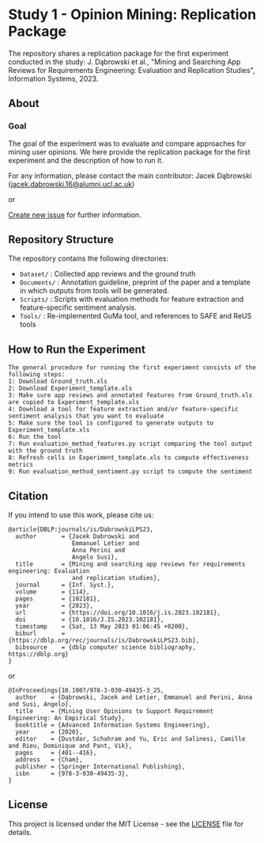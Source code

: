 # Study 1 - Opinion Mining: Replication Package

The repository shares a replication package for the first experiment conducted in the study: J. Dąbrowski et al.,
"Mining and Searching App Reviews for Requirements Engineering: Evaluation and Replication Studies", Information Systems, 2023.

## About

### Goal

The goal of the experiment was to evaluate and compare approaches for mining user opinions. We here provide the replication package for the first experiment and the description of how to run it.


For any information, please contact the main contributor: Jacek Dąbrowski (jacek.dabrowski.16@alumni.ucl.ac.uk)

or

[Create new issue](https://github.com/jsdabrowski/IS-22/issues/new) for further information.

## Repository Structure

The repository contains the following directories:

- ``` Dataset/ ``` : Collected app reviews and the ground truth
- ``` Documents/ ``` : Annotation guideline, preprint of the paper and a template in which  outputs from tools will be generated.
- ``` Scripts/ ``` : Scripts with evaluation methods for feature extraction and feature-specific sentiment analysis.
- ``` Tools/ ``` : Re-implemented GuMa tool, and references to SAFE and ReUS tools

## How to Run the Experiment

```
The general procedure for running the first experiment consists of the following steps:
1: Download Ground_truth.xls
2: Download Experiment_template.xls
3: Make sure app reviews and annotated features from Ground_truth.xls are copied to Experiment_template.xls
4: Download a tool for feature extraction and/or feature-specific sentiment analysis that you want to evaluate
5: Make sure the tool is configured to generate outputs to Experiment_template.xls
6: Run the tool
7: Run evaluation_method_features.py script comparing the tool output with the ground truth
8: Refresh cells in Experiment_template.xls to compute effectiveness metrics
9: Run evaluation_method_sentiment.py script to compute the sentiment
```

## Citation

If you intend to use this work, please cite us:

```
@article{DBLP:journals/is/DabrowskiLPS23,
  author       = {Jacek Dabrowski and
                  Emmanuel Letier and
                  Anna Perini and
                  Angelo Susi},
  title        = {Mining and searching app reviews for requirements engineering: Evaluation
                  and replication studies},
  journal      = {Inf. Syst.},
  volume       = {114},
  pages        = {102181},
  year         = {2023},
  url          = {https://doi.org/10.1016/j.is.2023.102181},
  doi          = {10.1016/J.IS.2023.102181},
  timestamp    = {Sat, 13 May 2023 01:06:45 +0200},
  biburl       = {https://dblp.org/rec/journals/is/DabrowskiLPS23.bib},
  bibsource    = {dblp computer science bibliography, https://dblp.org}
}
```

or

```
@InProceedings{10.1007/978-3-030-49435-3_25,
  author    = {Dąbrowski, Jacek and Letier, Emmanuel and Perini, Anna and Susi, Angelo},
  title     = {Mining User Opinions to Support Requirement Engineering: An Empirical Study},
  booktitle = {Advanced Information Systems Engineering},
  year      = {2020},
  editor    = {Dustdar, Schahram and Yu, Eric and Salinesi, Camille and Rieu, Dominique and Pant, Vik},
  pages     = {401--416},
  address   = {Cham},
  publisher = {Springer International Publishing},
  isbn      = {978-3-030-49435-3},
}

```

## License

This project is licensed under the MIT License - see the [LICENSE](LICENSE.txt) file for details.
